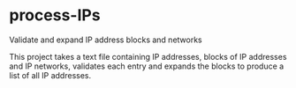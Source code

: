 # process-IPs
Validate and expand IP address blocks and networks

This project takes a text file containing IP addresses, blocks of IP addresses and IP networks, validates each entry and expands the blocks to produce a list of all IP addresses.
